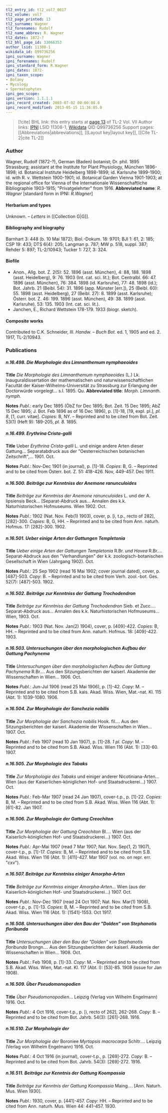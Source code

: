 ```yaml
---
tl2_entry_id: tl2_vol7_0017
tl2_volume: vol7
tl2_page_printed: 13
tl2_surname: Wagner
tl2_forenames: Rudolf
tl2_name_abbrev: R. Wagner
tl2_dates: 1872-?
tl2_bhl_page_id: 33066353
author_lsid: 11308-1
wikidata_id: Q99736256
ipni_surname: Wagner
ipni_forenames: Rudolf
ipni_standard_form: R.Wagner
ipni_dates: 1872-
ipni_taxon_scope: 
- Botany
- Mycology
- Spermatophytes
ipni_geo_scope: 
ipni_version: 1.1.1.1
ipni_record_created: 2003-07-02 00:00:00.0
ipni_record_modified: 2013-05-15 11:36:05.0
---
```


> [!cite] BHL link: this entry starts at [page 13](https://www.biodiversitylibrary.org/page/33066353) of TL-2 Vol. VII
> Author links: [IPNI](https://www.ipni.org/a/11308-1) LSID 11308-1, [Wikidata](https://www.wikidata.org/wiki/Q99736256) QID Q99736256
> Support pages: [[Abbreviations|abbreviations]], [[Layout key|layout key]], [[Cite TL-2|cite TL-2]]

### Author

Wagner, Rudolf (1872-?), German (Baden) botanist; Dr. phil. 1895 Strassburg; assistant at the Institute for Plant Physiology, München 1896-1898; id. Botanical Institute Heidelberg 1898-1899; id. Karlsruhe 1899-1900; id. with R. v. Wettstein 1900-1901; id. Botanical Garden Vienna 1901-1903; at the regional office for Vienna of the Internationale Wissenschaftliche Bibliographie 1903-1915; "Privatgelehrter" from 1916. 
**Abbreviated name**: *R. Wagner* \[standard form in IPNI: *R.Wagner*\]

#### Herbarium and types

Unknown. – *Letters* in [[Collection G|G]].

#### Bibliography and biography

Barnhart 3: 448 (b. 10 Mai 1872); Biol.-Dokum. 18: 9701; BJI 1: 61, 2: 185; CSP 19: 433; DTS 6(4): 205; Langman p. 787; MW p. 518, suppl. 387; Rehder 5: 897; TL-2/10943; Tucker 1: 727, 3: 324.

#### Biofile

- Anon., Allg. bot. Z. 2(5): 52. 1896 (asst. München), 4: 88, 188. 1898 (asst. Heidelberg), 9: 76. 1903 (Int. cat. sci. lit.); Bot. Centralbl. 66: 47. 1896 (asst. München), 76: 384. 1898 (id. Karlsruhe), 77: 48. 1898 (id.); Bot. Jahrb. 21 (Beibl. 54): 31. 1896 (app. Münster \[err.\]), 25 (Beibl. 60): 55. 1898 (asst. Heidelberg), 27 (Beibl. 27): 8. 1899 (asst. Karlsruhe); Österr. bot. Z. 46: 199. 1896 (asst. München), 49: 38. 1899 (asst. Karlsruhe), 53: 135. 1903 (Int. cat. sci. lit.).
- Janchen, E., Richard Wettstein 178-179. 1933 (biogr. sketch).

#### Composite works

Contributed to C.K. Schneider, *Ill. Handw. – Buch Bot.* ed. 1, 1905 and ed. 2. 1917, TL-2/10943.

### Publications

##### n.16.498. Die Morphologie des Limnanthemum nymphaeoides

**Title**
*Die Morphologie des Limnanthemum nymphaeoides* (L.) Lk. Inauguraldissertation der mathematischen und naturwissenschaftlichen Facultät der Kaiser-Wilhelms-Universität zu Strassburg zur Erlangung der Doctorwürde vorgelegt... s.l. 1895. Qu.
**Abbreviated title**: *Morph. Limnanth. nymph.*

**Notes**
*Publ*.: early Dec 1895 (ÖbZ for Dec 1895; Bot. Zeit. 15 Dec 1895; AbZ 15 Dec 1895; J. Bot. Feb 1896 as of 16 Dec 1896), p. \[1\]-18, \[19, expl. pl.\], *pl. 8*, \[1, curr. vitae\].
*Copies*: B, NY. – Reprinted and to be cited from Bot. Zeit. 53(1) (Heft 9): 189-205, *pl. 8.* 1895.

##### n.16.499. Erythrina Crista-galli

**Title**
Ueber *Erythrina Crista-galli* L. und einige andere Arten dieser Gattung... Separatabdruck aus der "Oesterreichischen botanischen Zeitschrift",... 1901. Oct.

**Notes**
*Publ*.: Nov-Dec 1901 (in journal), p. \[1\]-18. *Copies*: B, G. – Reprinted and to be cited from Österr. bot. Z. 51: 418-426. Nov, 449-457. Dec 1911.

##### n.16.500. Beiträge zur Kenntniss der Anemone ranunculoides

**Title**
*Beiträge zur Kenntniss der Anemone ranunculoides* L. und der A. lipsiensis Beck... \[Separat-Abdruck aus... Annalen des k.k. Naturhistorischen Hofmuseums. Wien 1902. Oct.

**Notes**
*Publ*.: 1902 (Nat. Nov. Feb(1) 1903), cover, p. \[i, t.p., recto of 282\], \[282\]-300. *Copies*: B, G, HH. – Reprinted and to be cited from Ann. naturh. Hofmus. 17: \[282\]-300. 1902.

##### n.16.501. Ueber einige Arten der Gattungen Templetonia

**Title**
*Ueber einige Arten der Gattungen Templetonia* R.Br. *und Hovea* R.Br.... Separat-Abdruck aus den "Verhandlungen" der k.k. zoologisch-botanischen Gesellschaft in Wien (Jahrgang 1902). Oct.

**Notes**
*Publ*.: 25 Sep 1902 (read 16 Mai 1902; cover journal dated), cover, p. \[487\]-503. *Copy*: B. – Reprinted and to be cited from Verh. zool.-bot. Ges. 52(7): \[487\]-503. 1902.

##### n.16.502. Beiträge zur Kenntniss der Gattung Trochodendron

**Title**
*Beiträge zur Kenntniss der Gattung Trochodendron* Sieb. et Zucc.... Separat-Abdruck aus... Annalen des k.k. Naturhistorischen Hofmuseums... Wien, 1903. Oct.

**Notes**
*Publ*.: 1903 (Nat. Nov. Jan(2) 1904), cover, p. \[409\]-422. *Copies*: B, HH. – Reprinted and to be cited from Ann. naturh. Hofmus. 18: \[409\]-422. 1903.

##### n.16.503. Untersuchungen über den morphologischen Aufbau der Gattung Pachynema

**Title**
*Untersuchungen über den morphologischen Aufbau der Gattung Pachynema* R.Br.... Aus den Sitzungsberichten der kaiserl. Akademie der Wissenschaften in Wien... 1906. Oct.

**Notes**
*Publ*.: Jun-Jul 1906 (read 25 Mai 1906), p. \[1\]-42. *Copy*: M. – Reprinted and to be cited from S.B. kais. Akad. Wiss. Wien, Mat.-nat. Kl. 115 (Abt. 1): 1039-1080. 1906.

##### n.16.504. Zur Morphologie der Sanchezia nobilis

**Title**
*Zur Morphologie der Sanchezia nobilis* Hook. fil.... Aus den Sitzungsberichten der kaiserl. Akademie der Wissenschaften in Wien... 1907. Oct.

**Notes**
*Publ*.: Feb 1907 (read 10 Jan 1907), p. \[1\]-28. *1 pl. Copy*: M. – Reprinted and to be cited from S.B. Akad. Wiss. Wien 116 (Abt. 1): \[33\]-60. 1907.

##### n.16.505. Zur Morphologie des Tabaks

**Title**
*Zur Morphologie des Tabaks* und einiger anderer Nicotiniana-Arten... Wien (aus der Kaiserlichen-königlichen Hof- und Staatsdruckerei...) 1907. Oct.

**Notes**
*Publ*.: Feb-Mar 1907 (read 24 Jan 1907), cover-t.p., p. \[1\]-22. *Copies*: B, M. – Reprinted and to be cited from S.B. Akad. Wiss. Wien 116 (Abt. 1): \[61\]-82. Jan 1907.

##### n.16.506. Zur Morphologie der Gattung Creochiton

**Title**
*Zur Morphologie der Gattung Creochiton* Bl.... Wien (aus der Kaiserlich-königlichen Hof- und Staatsdruckerei...) 1907. Oct.

**Notes**
*Publ*.: Apr-Mai 1907 (read 7 Mar 1907; Nat. Nov. Sep(1, 2) 1907), cover-t.p., p. \[1\]-17.
*Copies*: B, M. – Reprinted and to be cited from S.B. Akad. Wiss. Wien 116 (Abt. 1): \[411\]-427. Mar 1907 (vol. no. on repr. err. "cxv").

##### n.16.507. Beiträge zur Kenntniss einiger Amorpha-Arten

**Title**
*Beiträge zur Kenntniss einiger Amorpha-Arten*... Wien (aus der Kaiserlich-königlichen Hof- und Staatsdruckerei...) 1907. Oct.

**Notes**
*Publ*.: Nov-Dec 1907 (read 24 Oct 1907; Nat. Nov. Mar(1) 1908), cover-t.p., p. \[1\]-13.
*Copies*: B, M. – Reprinted and to be cited from S.B. Akad. Wiss. Wien 116 (Abt. 1): \[1541\]-1553. Oct 1917.

##### n.16.508. Untersuchungen über den Bau der "Dolden" von Stephanotis floribunda

**Title**
*Untersuchungen über den Bau der "Dolden" von Stephanotis floribunda* Brongn.... Aus den Sitzungsberichten der kaiserl. Akademie der Wissenschaften in Wien... 1908. Oct.

**Notes**
*Publ*.: Feb 1908, p. \[1\]-33. *Copy*: M. – Reprinted and to be cited from S.B. Akad. Wiss. Wien, Mat.-nat. Kl. 117 (Abt. I): \[53\]-85. 1908 (issue for Jan 1908).

##### n.16.509. Über Pseudomonopodien

**Title**
*Über Pseudomonopodien*... Leipzig (Verlag von Wilhelm Engelmann) 1916. Oct.

**Notes**
*Publ*.: 4 Oct 1916, cover-t.p., p. \[i, recto of 262\], 262-268. *Copy*: B. – Reprinted and to be cited from Bot. Jahrb. 54(3): \[261\]-268. 1916.

##### n.16.510. Zur Morphologie der

**Title**
*Zur Morphologie der* Boroniee *Myrtopsis macrocarpa* Schltr.... Leipzig (Verlag von Wilhelm Engelmann) 1916. Oct.

**Notes**
*Publ*.: 4 Oct 1916 (in journal), cover-t.p., p. \[269\]-272. *Copy*: B. – Reprinted and to be cited from Bot. Jahrb. 54(3): \[269\]-272. 1916.

##### n.16.511. Beiträge zur Kenntnis der Gattung Koompassia

**Title**
*Beiträge zur Kenntnis der Gattung Koompassia* Maing.... \[Ann. Naturh. Mus. Wien 1930\].

**Notes**
*Publ*.: 1930, cover, p. \[441\]-457. *Copy*: HH. – Reprinted and to be cited from Ann. naturh. Mus. Wien 44: 441-457. 1930.

